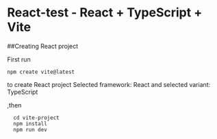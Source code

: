 # React-test - React + TypeScript + Vite

##Creating React project

First run

```
npm create vite@latest
```

to create React project
Selected framework: React
and selected variant: TypeScript

,then

```
  cd vite-project
  npm install
  npm run dev
```
